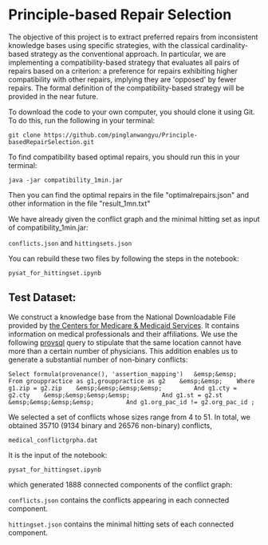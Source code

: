 # Principle-based Repair Selection

The objective of this project is to extract preferred repairs from inconsistent knowledge bases using specific strategies, with the classical cardinality-based strategy as the conventional approach. In particular, we are implementing a compatibility-based strategy that evaluates all pairs of repairs based on a criterion: a preference for repairs exhibiting higher compatibility with other repairs, implying they are 'opposed' by fewer repairs. The formal definition of the compatibility-based strategy will be provided in the near future.

To download the code to your own computer, you should clone it using Git.  
To do this, run the following in your terminal:

    git clone https://github.com/pinglanwangyu/Principle-basedRepairSelection.git

To find compatibility based optimal repairs, you should run this in your terminal:
    
    java -jar compatibility_1min.jar

Then you can find the optimal repairs in the file "optimalrepairs.json" and other information in the file "result_1mn.txt"

We have already given the conflict graph and the minimal hitting set as input of compatibility_1min.jar:  
    
`conflicts.json` and `hittingsets.json`

You can rebuild these two files by following the steps in the notebook:
 
`pysat_for_hittingset.ipynb`
     

    
## Test Dataset:

We construct a knowledge base from the
National Downloadable File provided by [the Centers for Medicare & Medicaid Services](https://data.cms.gov/provider-data). It contains information on
medical professionals and their affiliations. We use the following [provsql](https://github.com/PierreSenellart/provsql.git) query to stipulate
that the same location cannot have more than a certain number of physicians. This addition enables us to generate a substantial
number of non-binary conflicts:

`Select formula(provenance(), 'assertion_mapping')  
&emsp;&emsp;    From grouppractice as g1,grouppractice as g2   
&emsp;&emsp;    Where g1.zip = g2.zip   
&emsp;&emsp;&emsp;&emsp;         And g1.cty = g2.cty   
&emsp;&emsp;&emsp;&emsp;         And g1.st = g2.st    
&emsp;&emsp;&emsp;&emsp;         And g1.org_pac_id != g2.org_pac_id ;`    


We selected a set of conflicts whose sizes range from 4 to 51. In total, we obtained 35710 (9134 binary and 26576 non-binary) conflicts,

`medical_conflictgrpha.dat`

It is the input of the notebook:

`pysat_for_hittingset.ipynb`
    
which generated 1888 connected components of the conflict graph:  

`conflicts.json` contains the conflicts appearing in each connected component.

`hittingset.json` contains the minimal hitting sets of each connected component.
 
